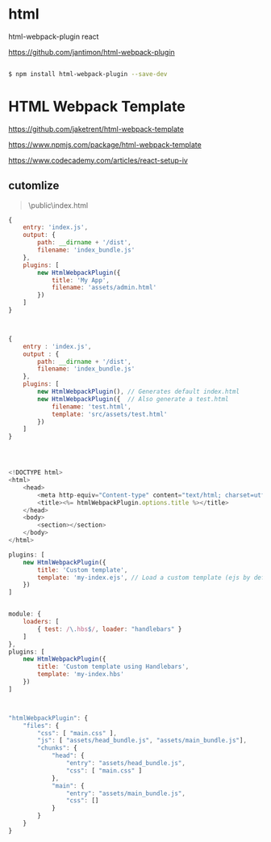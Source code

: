 # html

html-webpack-plugin react


https://github.com/jantimon/html-webpack-plugin

```sh

$ npm install html-webpack-plugin --save-dev


```


# HTML Webpack Template


https://github.com/jaketrent/html-webpack-template

https://www.npmjs.com/package/html-webpack-template


https://www.codecademy.com/articles/react-setup-iv



## cutomlize

> \public\index.html


```js
{
    entry: 'index.js',
    output: {
        path: __dirname + '/dist',
        filename: 'index_bundle.js'
    },
    plugins: [
        new HtmlWebpackPlugin({
            title: 'My App',
            filename: 'assets/admin.html'
        })
    ]
}



{
    entry : 'index.js',
    output : {
        path: __dirname + '/dist',
        filename: 'index_bundle.js'
    },
    plugins: [
        new HtmlWebpackPlugin(), // Generates default index.html
        new HtmlWebpackPlugin({  // Also generate a test.html
            filename: 'test.html',
            template: 'src/assets/test.html'
        })
    ]
}




<!DOCTYPE html>
<html>
    <head>
        <meta http-equiv="Content-type" content="text/html; charset=utf-8"/>
        <title><%= htmlWebpackPlugin.options.title %></title>
    </head>
    <body>
        <section></section>
    </body>
</html>

plugins: [
    new HtmlWebpackPlugin({
        title: 'Custom template',
        template: 'my-index.ejs', // Load a custom template (ejs by default see the FAQ for details)
    })
]


module: {
    loaders: [
        { test: /\.hbs$/, loader: "handlebars" }
    ]
},
plugins: [
    new HtmlWebpackPlugin({
        title: 'Custom template using Handlebars',
        template: 'my-index.hbs'
    })
]



"htmlWebpackPlugin": {
    "files": {
        "css": [ "main.css" ],
        "js": [ "assets/head_bundle.js", "assets/main_bundle.js"],
        "chunks": {
            "head": {
                "entry": "assets/head_bundle.js",
                "css": [ "main.css" ]
            },
            "main": {
                "entry": "assets/main_bundle.js",
                "css": []
            }
        }
    }
}



```
























